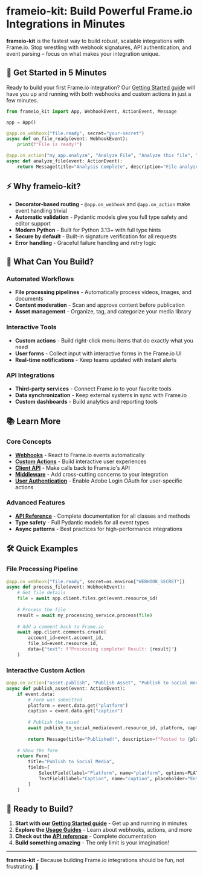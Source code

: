 # frameio-kit: Build Powerful Frame.io Integrations in Minutes

**frameio-kit** is the fastest way to build robust, scalable integrations with Frame.io. Stop wrestling with webhook signatures, API authentication, and event parsing – focus on what makes your integration unique.

## 🚀 Get Started in 5 Minutes

Ready to build your first Frame.io integration? Our [Getting Started guide](usage/getting_started.md) will have you up and running with both webhooks and custom actions in just a few minutes.

```python
from frameio_kit import App, WebhookEvent, ActionEvent, Message

app = App()

@app.on_webhook("file.ready", secret="your-secret")
async def on_file_ready(event: WebhookEvent):
    print(f"File is ready!")

@app.on_action("my_app.analyze", "Analyze File", "Analyze this file", "your-secret")
async def analyze_file(event: ActionEvent):
    return Message(title="Analysis Complete", description="File analyzed successfully!")
```

## ⚡ Why frameio-kit?

- **Decorator-based routing** - `@app.on_webhook` and `@app.on_action` make event handling trivial
- **Automatic validation** - Pydantic models give you full type safety and editor support
- **Modern Python** - Built for Python 3.13+ with full type hints
- **Secure by default** - Built-in signature verification for all requests
- **Error handling** - Graceful failure handling and retry logic

## 🎯 What Can You Build?

### **Automated Workflows**
- **File processing pipelines** - Automatically process videos, images, and documents
- **Content moderation** - Scan and approve content before publication
- **Asset management** - Organize, tag, and categorize your media library

### **Interactive Tools**
- **Custom actions** - Build right-click menu items that do exactly what you need
- **User forms** - Collect input with interactive forms in the Frame.io UI
- **Real-time notifications** - Keep teams updated with instant alerts

### **API Integrations**
- **Third-party services** - Connect Frame.io to your favorite tools
- **Data synchronization** - Keep external systems in sync with Frame.io
- **Custom dashboards** - Build analytics and reporting tools

## 📚 Learn More

### **Core Concepts**
- **[Webhooks](usage/webhooks.md)** - React to Frame.io events automatically
- **[Custom Actions](usage/custom_actions.md)** - Build interactive user experiences
- **[Client API](usage/client_api.md)** - Make calls back to Frame.io's API
- **[Middleware](usage/middleware.md)** - Add cross-cutting concerns to your integration
- **[User Authentication](usage/user_auth.md)** - Enable Adobe Login OAuth for user-specific actions

### **Advanced Features**
- **[API Reference](api_reference.md)** - Complete documentation for all classes and methods
- **Type safety** - Full Pydantic models for all event types
- **Async patterns** - Best practices for high-performance integrations

## 🛠️ Quick Examples

### **File Processing Pipeline**
```python
@app.on_webhook("file.ready", secret=os.environ["WEBHOOK_SECRET"])
async def process_file(event: WebhookEvent):
    # Get file details
    file = await app.client.files.get(event.resource_id)
    
    # Process the file
    result = await my_processing_service.process(file)
    
    # Add a comment back to Frame.io
    await app.client.comments.create(
        account_id=event.account_id,
        file_id=event.resource_id,
        data={"text": f"Processing complete! Result: {result}"}
    )
```

### **Interactive Custom Action**
```python
@app.on_action("asset.publish", "Publish Asset", "Publish to social media", os.environ["ACTION_SECRET"])
async def publish_asset(event: ActionEvent):
    if event.data:
        # Form was submitted
        platform = event.data.get("platform")
        caption = event.data.get("caption")
        
        # Publish the asset
        await publish_to_social_media(event.resource_id, platform, caption)
        
        return Message(title="Published!", description=f"Posted to {platform}")
    
    # Show the form
    return Form(
        title="Publish to Social Media",
        fields=[
            SelectField(label="Platform", name="platform", options=PLATFORMS),
            TextField(label="Caption", name="caption", placeholder="Enter your caption...")
        ]
    )
```

## 🎉 Ready to Build?

1. **Start with our [Getting Started guide](usage/getting_started.md)** - Get up and running in minutes
2. **Explore the [Usage Guides](usage/webhooks.md)** - Learn about webhooks, actions, and more
3. **Check out the [API reference](api_reference.md)** - Complete documentation
4. **Build something amazing** - The only limit is your imagination!

---

**frameio-kit** - Because building Frame.io integrations should be fun, not frustrating. 🚀
